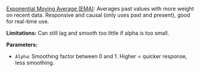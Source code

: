 [Exponential Moving Average (EMA)](https://en.wikipedia.org/wiki/Exponential_smoothing): Averages past values with more weight on recent data. Responsive and causal (only uses past and present), good for real-time use.  

**Limitations:** Can still lag and smooth too little if alpha is too small.

**Parameters:**
- `Alpha`: Smoothing factor between 0 and 1. Higher = quicker response, less smoothing.
